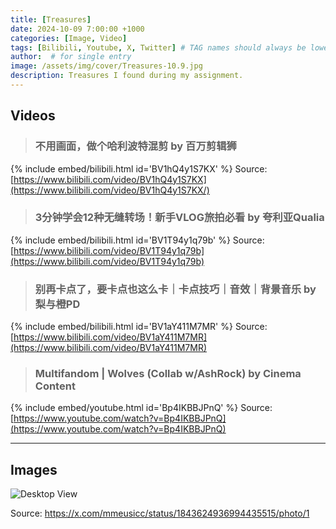 ```yaml
---
title: [Treasures]
date: 2024-10-09 7:00:00 +1000
categories: [Image, Video]
tags: [Bilibili, Youtube, X, Twitter] # TAG names should always be lowercase
author:  # for single entry
image: /assets/img/cover/Treasures-10.9.jpg
description: Treasures I found during my assignment.
---
```


## Videos

>### 不用画面，做个哈利波特混剪 by 百万剪辑狮

{% include embed/bilibili.html id='BV1hQ4y1S7KX' %}
Source: [https://www.bilibili.com/video/BV1hQ4y1S7KX](https://www.bilibili.com/video/BV1hQ4y1S7KX/)

>### 3分钟学会12种无缝转场！新手VLOG旅拍必看 by 夸利亚Qualia

{% include embed/bilibili.html id='BV1T94y1q79b' %}
Source: [https://www.bilibili.com/video/BV1T94y1q79b](https://www.bilibili.com/video/BV1T94y1q79b)

>### 别再卡点了，要卡点也这么卡｜卡点技巧｜音效｜背景音乐 by 梨与橙PD

{% include embed/bilibili.html id='BV1aY411M7MR' %}
Source: [https://www.bilibili.com/video/BV1aY411M7MR](https://www.bilibili.com/video/BV1aY411M7MR)

>### Multifandom | Wolves (Collab w/AshRock) by Cinema Content

{% include embed/youtube.html id='Bp4IKBBJPnQ' %}
Source: [https://www.youtube.com/watch?v=Bp4IKBBJPnQ](https://www.youtube.com/watch?v=Bp4IKBBJPnQ)

---
## Images
![Desktop View](https://pbs.twimg.com/media/GZXfGrPasAA4Psj?format=jpg&name=large)
<p>Source: <a href="https://x.com/mmeusicc/status/1843624936994435515/photo/1">https://x.com/mmeusicc/status/1843624936994435515/photo/1</a></p>